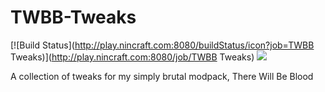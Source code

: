 # TWBB-Tweaks

[![Build Status](http://play.nincraft.com:8080/buildStatus/icon?job=TWBB Tweaks)](http://play.nincraft.com:8080/job/TWBB Tweaks) [![](http://cf.way2muchnoise.eu/241052.svg)](https://minecraft.curseforge.com/projects/twbb-tweaks)

A collection of tweaks for my simply brutal modpack, There Will Be Blood
